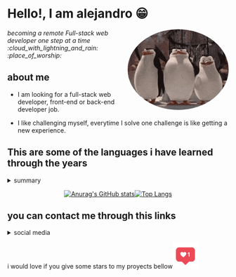 # Hello!, I am alejandro :grin: 
<img align='right' src="waving.gif" style="width: 230px;border-radius:50%;">
<p><em>becoming a remote Full-stack web developer one step at a time :cloud_with_lightning_and_rain: :place_of_worship:</em></p>

## about me

 * I am looking for a full-stack web developer, front-end or back-end developer job.

 * I like challenging myself, everytime I solve one challenge is like getting a new experience.

## This are some of the languages i have learned through the years 

<!--END_SECTION:waka-->

<details align="left">
<summary>summary</summary>

![JavaScript](https://img.shields.io/badge/-JavaScript-%23F7DF1C?style=flat-square&logo=javascript&logoColor=000000&labelColor=%23F7DF1C&color=%23FFCE5A)
![HTML5](https://img.shields.io/badge/-HTML5-%23E44D27?style=flat-square&logo=html5&logoColor=ffffff)
![CSS3](https://img.shields.io/badge/-CSS3-%231572B6?style=flat-square&logo=css3)
![Bootstrap](https://img.shields.io/badge/-Bootstrap-563D7C?style=flat-square&logo=Bootstrap)
![Sass](https://img.shields.io/badge/-Sass-%23CC6699?style=flat-square&logo=sass&logoColor=ffffff)
![Nodejs](https://img.shields.io/badge/-Nodejs-339933?style=flat-square&logo=Node.js&logoColor=ffffff)


</details>
<!-- BLOG-POST-LIST:END -->

<!--STATS_SECTION-->
<section align="center">

[![Anurag's GitHub stats](https://github-readme-stats.vercel.app/api?username=aizjicod&theme=midnight-purple)](https://github.com/anuraghazra/github-readme-stats)[![Top Langs](https://github-readme-stats.vercel.app/api/top-langs/?username=aizjicod&theme=midnight-purple&layout=compact)](https://github.com/anuraghazra/github-readme-stats)
</section>

## you can contact me through this links
<details align="left">
<summary>social media</summary>
  <a href="https://www.linkedin.com/in/aiziji/"><img  alt="alejandro torres | Linkedin" width="24px" src="./icons/Linkedin.svg" /></a>
  <a href="https://twitter.com/aizijijr">
    <img alt="alejandro torres | Twitter" width="26px" src="./icons/Twitter.svg" />
  </a> 
  <a href="mailto:aletv1501@gmail.com">
    <img  alt="alejandro torres | Gmail" width="26px" src="./icons/Gmail.svg" />
  </a>
</details>

<p>i would love if you give some stars to my proyects bellow<img src="./like.gif" width="60"></p>
